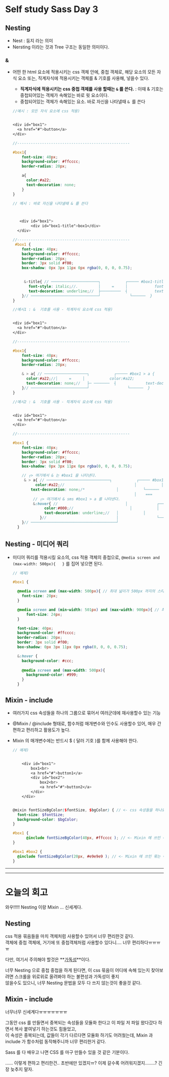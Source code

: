 # Self study Sass Day 3

## Nesting

- Nest : 둥지 라는 의미
- Nersting 이라는 것과 Tree 구조는 동일한 의미이다.

### &

- 어떤 한 html 요소에 적용시키는 css 객체 안에, 중첩 객체로, 해당 요소의 모든 자식 요소 또는, 직계자식에 적용시키는 객체를 & 기호를 사용해, 넣을수 있다. 

  - **직계자식에 적용시키는 css 중첩 객체를 사용 할때는 `&` 를 쓴다.** : 이때 & 기호는 중첩되어있는 객체가 속해있는 바로 윗 요소이다.
  - 중첩되어있는 객체가 속해있는 요소. 바로 자신을 나타낼때 `& `를 쓴다

  ```scss
  //예시 : 모든 자식 요소에 css 적용)
  
  
  <div id="box1">
  	<a href="#">button</a>
  </div>
  
  //--------------------------------------------------
  
  #box1{
      font-size: 40px;
      background-color: #ffcccc;
      border-radius: 20px;
  
      a{
        color:#a22;
        text-decoration: none;  
      }
  }
  ```

  ```scss
  // 예시 : 바로 자신을 나타낼때 & 를 쓴다
  
  
  
     <div id="box1">
          <div id="box1-title">box1</div>
  	</div>
  
  //--------------------------------------------------
   #box1 {
      font-size: 40px;
      background-color: #ffcccc;
      border-radius: 20px;
      border: 3px solid #f00;
      box-shadow: 0px 3px 11px 0px rgba(0, 0, 0, 0.75);
  
       
       &-title{ // ─────────────────────┐           ┌───── #box1-title{
         font-style: italic;//.         │     =     │		     font-style: italic;
         text-decoration: underline;//  ├─────────  ┤	  	     text-decoration: underline
      }// ──────────────────────────────┘	          └──────  }	
  }
  
  ```

  ```scss
  //예시1 : &  기호를 사용 - 직계자식 요소에 css 적용)
  
  
  <div id="box1">
  	<a href="#">button</a>
  </div>
  
  //--------------------------------------------------
  
  #box1{
      font-size: 40px;
      background-color: #ffcccc;
      border-radius: 20px;
  
      & > a{ // ───────────────────┐           ┌───── #box1 > a {
        color:#a22;//│     =   	 │		     color:#a22;
        text-decoration: none;//   ├─ ───────  ┤	  	     text-decoration: none
      }// ─────────────────────────┘			     └──────  }	
  }
  ```

  ```scss
  //예시2 : &  기호를 사용 - 직계자식 요소에 css 적용)
  
  
  <div id="box1">
  	<a href="#">button</a>
  </div>
  
  //--------------------------------------------------
  
  #box1 {
      font-size: 40px;
      background-color: #ffcccc;
      border-radius: 20px;
      border: 3px solid #f00;
      box-shadow: 0px 3px 11px 0px rgba(0, 0, 0, 0.75);
  
      // ┌> 여기에서 & 는 #box1 을 나타낸다.
       & > a{ // ────────────────────────────┐           ┌───── #box1 > a {
        	color:#a22;//			                    │           │		     color:#a22;
          text-decoration: none;/*              │           └──────	 text-decoration: none }
              					                        │    ===                                           */
           // ┌> 여기에서 & sms #box1 > a 를 나타낸다.
           &:hover{ //            			        │	          ┌───── #box1 > a:hover {
                color:#000;//			              │           │		     color:#000;
                text-decoration: underline;//   │           │	  	     text-decoration: underline;
              }//                               │			      └──────  }	
      }// ──────────────────────────────────────┘
    }
  ```

## Nesting - 미디어 쿼리

- 미디어 쿼리를 적용시킬 요소의, css 적용 객체의 중첩으로, `@media screen and (max-width: 500px){   }` 를 집어 넣으면 된다.

  ```scss
  // 예제)
  
  #box1 {
  
    @media screen and (max-width: 500px){ // 최대 넓이가 500px 까지의 스타일 ( 500px 보다 작을때 )
      font-size: 20px;
    }
  
    @media screen and (min-width: 501px) and (max-width: 900px){ // 최소 넓이가 501px 부터  최대 넓이 900px까지의 스타일 
        font-size: 24px;
    }
  
    font-size: 40px;
    background-color: #ffcccc;
    border-radius: 20px;
    border: 3px solid #f00;
    box-shadow: 0px 3px 11px 0px rgba(0, 0, 0, 0.75);
  
    &:hover {
      background-color: #ccc;
        
      @media screen and (max-width: 500px){
        background-color: #999;
      }
    }
  ```

  

## Mixin - include

- 여러가지 css 속성들을 하나의 그룹으로 묶어서 여러군데에 재사용할수 있는 기능

- @Mixin / @include 형태로, 함수처럼 매개변수와 인수도 사용할수 있어, 매우 간편하고 편리하고 활용도가 높다.

- Mixin 의 매개변수에는 반드시 $ ( 달러 기호 )를 함께 사용해야 한다. 

  ```scss
  // 예제)
  
  
      <div id="box1">
          box1<br>
          <a href="#">button1</a>
          <div id="box2">
              box2<br>
              <a href="#">button2</a>
          </div>
      </div>
  
  
  @mixin fontSizeBgColor($fontSize, $bgColor) { // <- css 속성들을 하나로 묶는 이름과, 각기 다를 속성 값들을 매개변수에 넣는다.
    font-size: $fontSize;
    background-color: $bgColor;
  }
  
  #box1 {
        @include fontSizeBgColor(40px, #ffcccc ); // <- Mixin 에 쓰인 묶는 이름을과, 각기 다르게 넣은 속성값들을 인수에 넣는다.
  }
  
  #box1 #box2 {
    @include fontSizeBgColor(20px, #e9e9e9 ); // <- Mixin 에 쓰인 묶는 이름을과, 각기 다르게 넣은 속성값들을 인수에 넣는다.
  }
  
  ```

---

---

# 오늘의 회고 

와우!!!!! Nesting 이랑 Mixin ... 신세계다. 

## Nesting 

css 적용 묶음들을 마치 객체처럼 사용할수 있어서 너무 편리한것 같다. <br>객체에 중첩 객체에, 거기에 또 중첩객체처럼 사용할수 있다니.... 너무 편리하다ㅠㅠㅠㅠ 

다만, 여기서 주의해야 할것은 **<u>가독성</u>**이다.

너무 Nesting 으로 중첩 중첩을 하게 된다면, 이  css 묶음이 어디에 속해 있는지 찾아보려면 스크롤을 위로위로 올려봐야 하는 불편성과 가독성이 좋지 <br>않을수도 있으니, 너무 Nesting 문법을 모두 다 쓰지 않는것이 좋을것 같다. 

## Mixin - include

너무너무 신세계다ㅠㅠㅠㅠㅠㅠㅠ

그동안 css 를 만들면서 중복되는 속성들을 모듈화 한다고 이 파일 저 파일 왔다갔다 하면서 복사 붙여넣기 하는것도 힘들었고, <br>이 속성은 중복되는데, 값들이 각기 다르다면 모듈화 하기도 어려웠는데, Mixin 과 include 가 함수처럼 동작해주니까 너무 편리한거 같다.

Sass 를 다 배우고 나면 CSS 를 마구 만들수 있을 것 같은 기분이다. 

...... 이렇게 편하고 편리한건.. 초반에만 있겠지ㅠ? 이제 갈수록 어려워지겠지........? 긴장 늦추지 말자.

 

